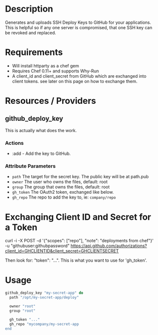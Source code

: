 # Description

Generates and uploads SSH Deploy Keys to GitHub for your applications. This is
helpful so if any one server is compromised, that one SSH key can be revoked
and replaced.

# Requirements

- Will install httparty as a chef gem
- Requires Chef 0.11+ and supports Why-Run
- A client_id and client_secret from GitHub which are exchanged into client
  tokens. see later on this page on how to exchange them.

# Resources / Providers

## github_deploy_key

This is actually what does the work.

### Actions
 - :add - Add the key to GitHub.

### Attribute Parameters
 - `path` The target for the secret key. The public key will be at path.pub
 - `owner` The user who owns the files, default: root
 - `group` The group that owns the files, default: root
 - `gh_token` The OAuth2 token, exchanged like below.
 - `gh_repo` The repo to add the key to, ie: `company/repo`

# Exchanging Client ID and Secret for a Token

curl -i -X POST -d '{"scopes": ["repo"], "note": "deployments from chef"}' \
  -u "githubuser:githubpassword"
  https://api.github.com/authorizations?client_id=GHCLIENTID&client_secret=GHCLIENTSECRET

Then look for: "token": "...". This is what you want to use for 'gh_token'.

# Usage

``` ruby
github_deploy_key "my-secret-app" do
  path "/opt/my-secret-app/deploy"

  owner "root"
  group "root"

  gh_token "..."
  gh_repo "mycompany/my-secret-app
end
```
